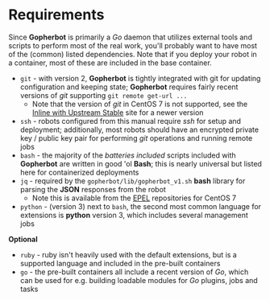 # Requirements

Since **Gopherbot** is primarily a *Go* daemon that utilizes external tools and scripts to perform most of the real work, you'll probably want to have most of the (common) listed dependencies. Note that if you deploy your robot in a container, most of these are included in the base container.

* `git` - with version 2, **Gopherbot** is tightly integrated with git for updating configuration and keeping state; **Gopherbot** requires fairly recent versions of *git* supporting `git remote get-url ...`
   * Note that the version of *git* in CentOS 7 is not supported, see the [Inline with Upstream Stable](https://ius.io/) site for a newer version
* `ssh` - robots configured from this manual require *ssh* for setup and deployment; additionally, most robots should have an encrypted private key / public key pair for performing *git* operations and running remote jobs
* `bash` - the majority of the *batteries included* scripts included with **Gopherbot** are written in good 'ol **Bash**; this is nearly universal but listed here for containerized deployments
* `jq` - required by the `gopherbot/lib/gopherbot_v1.sh` **bash** library for parsing the **JSON** responses from the robot
   * Note this is available from the [EPEL](https://fedoraproject.org/wiki/EPEL) repositories for CentOS 7
* `python` - (version 3) next to `bash`, the second most common language for extensions is **python** version 3, which includes several management jobs

**Optional**
* `ruby` - ruby isn't heavily used with the default extensions, but is a supported language and included in the pre-built containers
* `go` - the pre-built containers all include a recent version of *Go*, which can be used for e.g. building loadable modules for *Go* plugins, jobs and tasks
